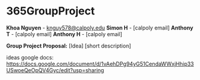 # 365GroupProject
**Khoa Nguyen** - knguy578@calpoly.edu
**Simon H** - [calpoly email]
**Anthony T** - [calpoly email]
**Anthony H** - [calpoly email]

**Group Project Proposal:**
[Idea]
[short description]


ideas google docs:
https://docs.google.com/document/d/1vAehDPg94yG51CendaWWxjHhip33USwoeQeOpQV4Gyc/edit?usp=sharing
